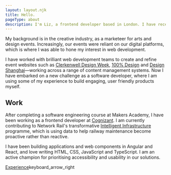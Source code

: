 ```yaml
---
layout: layout.njk
title: Hello.
pageType: about
description: I'm Liz, a frontend developer based in London. I have recently taught myself to code and like to spend my time perfecting user experience and accessibility.
---
```


My background is in the creative industry, as a marketeer for arts and design events. Increasingly, our events were reliant on our digital platforms, which is where I was able to hone my interest in web development.

I have worked with brilliant web development teams to create and refine event websites such as [Clerkenwell Design Week](https://www.clerkenwelldesignweek.com/), [100% Design](https://www.designlondon.co.uk/) and [Design Shanghai](https://www.designshanghai.com/)—working across a range of content management systems. Now I have embarked on a new challenge as a software developer, where I am using some of my experience to build engaging, user friendly products myself.

## Work

After completing a software engineering course at Makers Academy, I have been working as a frontend developer at [Cognizant](https://www.cognizant.com/us/en/services/digital-experience). I am currently contributing to Network Rail's transformative [Intelligent Infrastructure](https://www.networkrail.co.uk/running-the-railway/intelligent-infrastructure/) programme, which is using data to help railway maintenance become proactive rather than reactive. 

I have been building applications and web components in Angular and React, and love writing HTML, CSS, JavaScript and TypeScript. I am an active champion for prioritising accessibility and usability in our solutions.

<span class="link"><a href="/CV">Experience</a><span class="material-icons">keyboard_arrow_right</span></span>